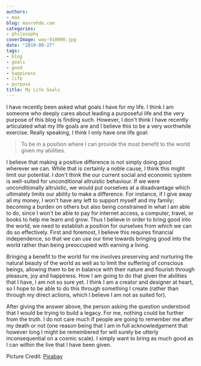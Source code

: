 ```yaml
---
authors:
- max
blog: maxrohde.com
categories:
- philosophy
coverImage: way-918900.jpg
date: "2019-09-27"
tags:
- blog
- goals
- good
- happiness
- life
- purpose
title: My Life Goals
---
```


I have recently been asked what goals I have for my life. I think I am someone who deeply cares about leading a purposeful life and the very purpose of this blog is finding such. However, I don't think I have recently articulated what my life goals are and I believe this to be a very worthwhile exercise. Really speaking, I think I only have one life goal:

> To be in a position where I can provide the most benefit to the world given my abilities.

I believe that making a positive difference is not simply doing good wherever we can. While that is certainly a noble cause, I think this might limit our potential. I don't think the our current social and economic system is well-suited for unconditional altruistic behaviour. If we were unconditionally altruistic, we would put ourselves at a disadvantage which ultimately limits our ability to make a difference. For instance, if I give away all my money, I won't have any left to support myself and my family; becoming a burden on others but also being constrained in what I am able to do, since I won't be able to pay for internet access, a computer, travel, or books to help me learn and grow. Thus I believe in order to bring good into the world, we need to establish a position for ourselves from which we can do so effectively. First and foremost, I believe this requires financial independence, so that we can use our time towards bringing good into the world rather than being preoccupied with earning a living.

Bringing a benefit to the world for me involves preserving and nurturing the natural beauty of the world as well as to limit the suffering of conscious beings, allowing them to be in balance with their nature and flourish through pleasure, joy and happiness. How I am going to do that given the abilities that I have, I am not so sure yet. I think I am a creator and designer at heart, so I hope to be able to do this through something I create (rather than through my direct actions, which I believe I am not as suited for).

After giving the answer above, the person asking the question understood that I would be trying to build a legacy. For me, nothing could be further from the truth. I do not care much if people are going to remember me after my death or not (one reason being that I am in full acknowledgement that however long I might be remembered for will surely be utterly inconsequential on a cosmic scale). I simply want to bring as much good as I can within the live that I have been given.

Picture Credit: [Pixabay](https://pixabay.com/photos/way-path-outdoor-landscape-nature-918900/)